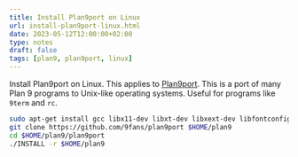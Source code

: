 ```yaml
---
title: Install Plan9port on Linux
url: install-plan9port-linux.html
date: 2023-05-12T12:00:00+02:00
type: notes
draft: false
tags: [plan9, plan9port, linux]
---
```


Install Plan9port on Linux. This applies to [Plan9port](https://9fans.github.io/plan9port/).
This is a port of many Plan 9 programs to Unix-like operating systems. Useful for
programs like `9term` and `rc`.

```sh
sudo apt-get install gcc libx11-dev libxt-dev libxext-dev libfontconfig1-dev
git clone https://github.com/9fans/plan9port $HOME/plan9
cd $HOME/plan9/plan9port
./INSTALL -r $HOME/plan9
```
